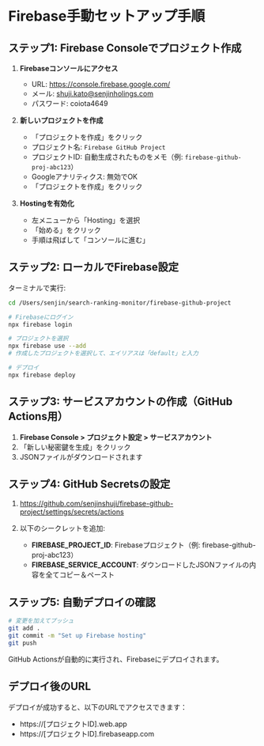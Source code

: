 # Firebase手動セットアップ手順

## ステップ1: Firebase Consoleでプロジェクト作成

1. **Firebaseコンソールにアクセス**
   - URL: https://console.firebase.google.com/
   - メール: shuji.kato@senjinholings.com
   - パスワード: coiota4649

2. **新しいプロジェクトを作成**
   - 「プロジェクトを作成」をクリック
   - プロジェクト名: `Firebase GitHub Project`
   - プロジェクトID: 自動生成されたものをメモ（例: `firebase-github-proj-abc123`）
   - Googleアナリティクス: 無効でOK
   - 「プロジェクトを作成」をクリック

3. **Hostingを有効化**
   - 左メニューから「Hosting」を選択
   - 「始める」をクリック
   - 手順は飛ばして「コンソールに進む」

## ステップ2: ローカルでFirebase設定

ターミナルで実行:

```bash
cd /Users/senjin/search-ranking-monitor/firebase-github-project

# Firebaseにログイン
npx firebase login

# プロジェクトを選択
npx firebase use --add
# 作成したプロジェクトを選択して、エイリアスは「default」と入力

# デプロイ
npx firebase deploy
```

## ステップ3: サービスアカウントの作成（GitHub Actions用）

1. **Firebase Console > プロジェクト設定 > サービスアカウント**
2. 「新しい秘密鍵を生成」をクリック
3. JSONファイルがダウンロードされます

## ステップ4: GitHub Secretsの設定

1. https://github.com/senjinshuji/firebase-github-project/settings/secrets/actions

2. 以下のシークレットを追加:
   - **FIREBASE_PROJECT_ID**: Firebaseプロジェクト（例: firebase-github-proj-abc123）
   - **FIREBASE_SERVICE_ACCOUNT**: ダウンロードしたJSONファイルの内容を全てコピー＆ペースト

## ステップ5: 自動デプロイの確認

```bash
# 変更を加えてプッシュ
git add .
git commit -m "Set up Firebase hosting"
git push
```

GitHub Actionsが自動的に実行され、Firebaseにデプロイされます。

## デプロイ後のURL

デプロイが成功すると、以下のURLでアクセスできます：
- https://[プロジェクトID].web.app
- https://[プロジェクトID].firebaseapp.com